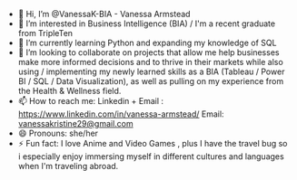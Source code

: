 - 👋 Hi, I’m @VanessaK-BIA - Vanessa Armstead
- 👀 I’m interested in Business Intelligence (BIA) / I'm a recent graduate from TripleTen
- 🌱 I’m currently learning Python and expanding my knowledge of SQL
- 💞️ I’m looking to collaborate on projects that allow me help businesses make more informed decisions and to thrive in their markets while also using / implementing my newly learned skills as a BIA (Tableau / Power BI / SQL / Data Visualization), as well as pulling on my experience from the Health & Wellness field.
- 📫 How to reach me: Linkedin + Email :  https://www.linkedin.com/in/vanessa-armstead/              Email: vanessakristine29@gmail.com
- 😄 Pronouns: she/her
- ⚡ Fun fact: I love Anime and Video Games , plus I have the travel bug so i especially enjoy immersing myself in different cultures and languages when I'm traveling abroad.

<!---
VanessaK-BIA/VanessaK-BIA is a ✨ special ✨ repository because its `README.md` (this file) appears on your GitHub profile.
You can click the Preview link to take a look at your changes.
--->
